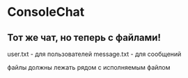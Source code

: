 # ConsoleChat

## Тот же чат, но теперь с файлами!
user.txt - для пользователей
message.txt - для сообщений

файлы должны лежать рядом с исполняемым файлом